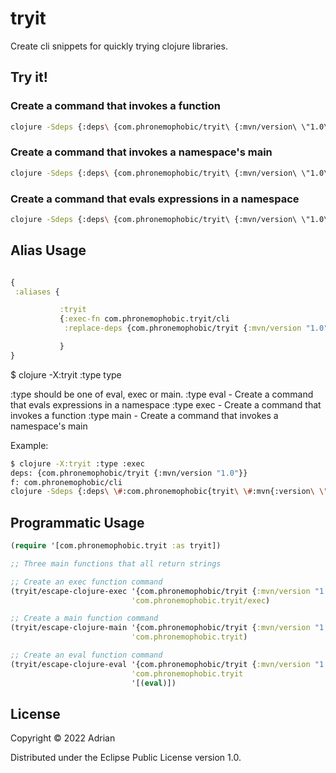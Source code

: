 # tryit

Create cli snippets for quickly trying clojure libraries.

## Try it!

### Create a command that invokes a function
```sh
clojure -Sdeps {:deps\ {com.phronemophobic/tryit\ {:mvn/version\ \"1.0\"}}} -X com.phronemophobic.tryit/exec
```

### Create a command that invokes a namespace's main
```sh
clojure -Sdeps {:deps\ {com.phronemophobic/tryit\ {:mvn/version\ \"1.0\"}}} -M -m com.phronemophobic.tryit
```

### Create a command that evals expressions in a namespace
```sh
clojure -Sdeps {:deps\ {com.phronemophobic/tryit\ {:mvn/version\ \"1.0\"}}} -M -e \(require\ \(quote\ com.phronemophobic.tryit\)\)\(ns\ com.phronemophobic.tryit\)\(eval\)
```

## Alias Usage

```clojure

{
 :aliases {
```
```clojure
           :tryit
           {:exec-fn com.phronemophobic.tryit/cli
            :replace-deps {com.phronemophobic/tryit {:mvn/version "1.0"}}}
```
```clojure
           }
}
```

$ clojure -X:tryit :type type

:type should be one of eval, exec or main.
   :type eval - Create a command that evals expressions in a namespace
   :type exec - Create a command that invokes a function
   :type main - Create a command that invokes a namespace's main

Example:

```sh
$ clojure -X:tryit :type :exec
deps: {com.phronemophobic/tryit {:mvn/version "1.0"}}
f: com.phronemophobic/cli
clojure -Sdeps {:deps\ \#:com.phronemophobic{tryit\ \#:mvn{:version\ \"1.0\"}}} -X com.phronemophobic/cli
```

## Programmatic Usage

```clojure
(require '[com.phronemophobic.tryit :as tryit])

;; Three main functions that all return strings

;; Create an exec function command
(tryit/escape-clojure-exec '{com.phronemophobic/tryit {:mvn/version "1.0"}}
                           'com.phronemophobic.tryit/exec)

;; Create a main function command
(tryit/escape-clojure-main '{com.phronemophobic/tryit {:mvn/version "1.0"}}
                           'com.phronemophobic.tryit)

;; Create an eval function command
(tryit/escape-clojure-eval '{com.phronemophobic/tryit {:mvn/version "1.0"}}
                           'com.phronemophobic.tryit
                           '[(eval)])
```

## License

Copyright © 2022 Adrian

Distributed under the Eclipse Public License version 1.0.
